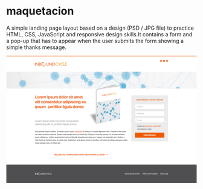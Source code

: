 # maquetacion

A simple landing page layout based on a design (PSD / JPG file) to practice HTML, CSS, JavaScript and responsive design skills.It contains a form and a pop-up that has to appear when the user submits the form showing a simple thanks message.

![layout](/img/layout.jpg)
